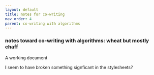 ```yaml
---
layout: default
title: notes for co-writing
nav_order: 4
parent: co-writing with algorithms
---
```


### notes toward co-writing with algorithms: wheat but mostly chaff


~~A working document~~

I seem to have broken something signficant in the stylesheets?

